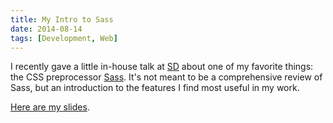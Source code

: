 ```yaml
---
title: My Intro to Sass
date: 2014-08-14
tags: [Development, Web]
---
```


I recently gave a little in-house talk at <a href="http://somethingdigital.com">SD</a> about one of my favorite things: the CSS preprocessor <a href="http://sass-lang.com">Sass</a>. It's not meant to be a comprehensive review of Sass, but an introduction to the features I find most useful in my work.

<a href="http://nadav.is/sassy">Here are my slides</a>. 

